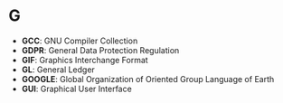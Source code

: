 # G

- **GCC**: GNU Compiler Collection
- **GDPR**: General Data Protection Regulation
- **GIF**: Graphics Interchange Format
- **GL**: General Ledger
- **GOOGLE**: Global Organization of Oriented Group Language of Earth
- **GUI**: Graphical User Interface